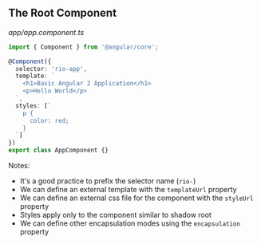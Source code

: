 ## The Root Component

_app/app.component.ts_

```ts
import { Component } from '@angular/core';

@Component({
  selector: 'rio-app',
  template: `
    <h1>Basic Angular 2 Application</h1>
    <p>Hello World</p>
  `,
  styles: [`
    p { 
      color: red;
    }
  `]
})
export class AppComponent {}
```

Notes:

- It's a good practice to prefix the selector name (`rio-`)
- We can define an external template with the `templateUrl` property
- We can define an external css file for the component with the `styleUrl` property
- Styles apply only to the component similar to shadow root
- We can define other encapsulation modes using the `encapsulation` property
